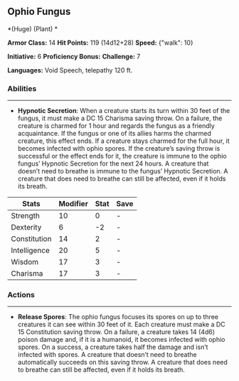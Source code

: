 ## Ophio Fungus
*(Huge) (Plant) *

**Armor Class:** 14
**Hit Points:** 119 (14d12+28)
**Speed:** {"walk": 10}

**Initiative:** 6
**Proficiency Bonus:**
**Challenge:** 7

**Languages:** Void Speech, telepathy 120 ft.

### Abilities
 --- 
- **Hypnotic Secretion**: When a creature starts its turn within 30 feet of the fungus, it must make a DC 15 Charisma saving throw. On a failure, the creature is charmed for 1 hour and regards the fungus as a friendly acquaintance. If the fungus or one of its allies harms the charmed creature, this effect ends. If a creature stays charmed for the full hour, it becomes infected with ophio spores. If the creature’s saving throw is successful or the effect ends for it, the creature is immune to the ophio fungus’ Hypnotic Secretion for the next 24 hours. A creature that doesn’t need to breathe is immune to the fungus’ Hypnotic Secretion. A creature that does need to breathe can still be affected, even if it holds its breath.



| Stats | Modifier | Stat | Save
| ---- | ---- | ---- | ---- |
| Strength | 10 | 0 | - |
| Dexterity | 6 | -2 | - |
| Constitution | 14 | 2 | - |
| Intelligence | 20 | 5 | - |
| Wisdom | 17 | 3 | - |
| Charisma | 17 | 3 | - |

### Actions
 --- 
- **Release Spores**: The ophio fungus focuses its spores on up to three creatures it can see within 30 feet of it. Each creature must make a DC 15 Constitution saving throw. On a failure, a creature takes 14 (4d6) poison damage and, if it is a humanoid, it becomes infected with ophio spores. On a success, a creature takes half the damage and isn’t infected with spores. A creature that doesn’t need to breathe automatically succeeds on this saving throw. A creature that does need to breathe can still be affected, even if it holds its breath.

